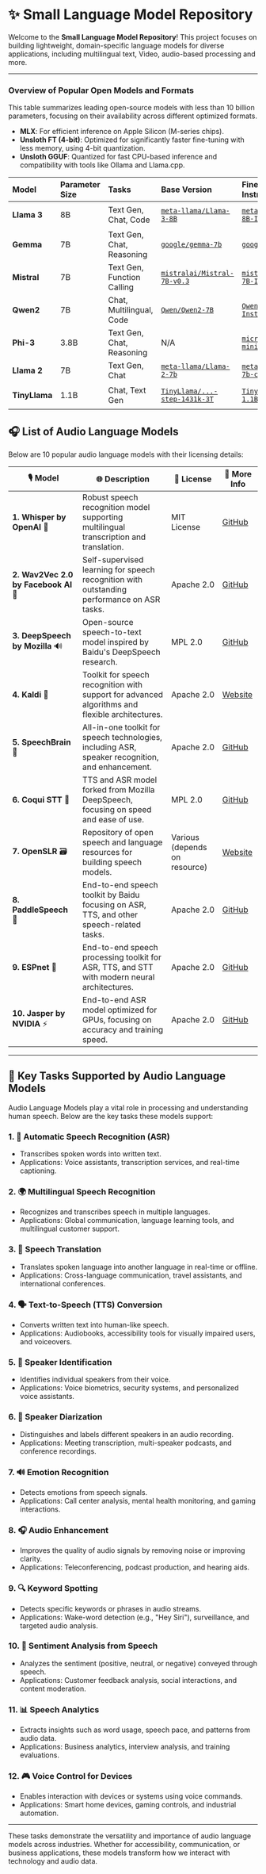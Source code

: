 # ✨ Small Language Model Repository

Welcome to the **Small Language Model Repository**! This project focuses on building lightweight, domain-specific language models for diverse applications, including multilingual text, Video, audio-based processing and more.

---

### Overview of Popular Open Models and Formats

This table summarizes leading open-source models with less than 10 billion parameters, focusing on their availability across different optimized formats.

*   **MLX**: For efficient inference on Apple Silicon (M-series chips).
*   **Unsloth FT (4-bit)**: Optimized for significantly faster fine-tuning with less memory, using 4-bit quantization.
*   **Unsloth GGUF**: Quantized for fast CPU-based inference and compatibility with tools like Ollama and Llama.cpp.

| Model | Parameter Size | Tasks | Base Version | Fine-tuned / Instruct | MLX (Apple Silicon) | Unsloth FT (4-bit) | Unsloth GGUF | License Type |
| :--- | :--- | :--- | :--- | :--- | :--- | :--- | :--- | :--- |
| **Llama 3** | 8B | Text Gen, Chat, Code | [`meta-llama/Llama-3-8B`](https://huggingface.co/meta-llama/Llama-3-8B) | [`meta-llama/Llama-3-8B-Instruct`](https://huggingface.co/meta-llama/Meta-Llama-3-8B-Instruct) | [`mlx-community/Meta-Llama-3-8B-Instruct-mlx`](https://huggingface.co/mlx-community/Meta-Llama-3-8B-Instruct-mlx) | [`unsloth/llama-3-8b-Instruct-bnb-4bit`](https://huggingface.co/unsloth/llama-3-8b-Instruct-bnb-4bit) | [`unsloth/llama-3-8b-Instruct-GGUF`](https://huggingface.co/unsloth/llama-3-8b-Instruct-GGUF) | Llama 3 Community |
| **Gemma** | 7B | Text Gen, Chat, Reasoning | [`google/gemma-7b`](https://huggingface.co/google/gemma-7b) | [`google/gemma-7b-it`](https://huggingface.co/google/gemma-7b-it) | [`mlx-community/gemma-7b-it-mlx`](https://huggingface.co/mlx-community/gemma-7b-it-mlx) | [`unsloth/gemma-7b-it-bnb-4bit`](https://huggingface.co/unsloth/gemma-7b-it-bnb-4bit) | [`unsloth/gemma-7b-it-GGUF`](https://huggingface.co/unsloth/gemma-7b-it-GGUF) | Gemma Terms of Use |
| **Mistral** | 7B | Text Gen, Function Calling | [`mistralai/Mistral-7B-v0.3`](https://huggingface.co/mistralai/Mistral-7B-v0.3) | [`mistralai/Mistral-7B-Instruct-v0.3`](https://huggingface.co/mistralai/Mistral-7B-Instruct-v0.3) | [`mlx-community/Mistral-7B-Instruct-v0.3-mlx`](https://huggingface.co/mlx-community/Mistral-7B-Instruct-v0.3-mlx) | [`unsloth/mistral-7b-instruct-v0.3-bnb-4bit`](https://huggingface.co/unsloth/mistral-7b-instruct-v0.3-bnb-4bit) | [`unsloth/mistral-7b-instruct-v0.3-GGUF`](https://huggingface.co/unsloth/mistral-7b-instruct-v0.3-GGUF) | Apache 2.0 |
| **Qwen2** | 7B | Chat, Multilingual, Code | [`Qwen/Qwen2-7B`](https://huggingface.co/Qwen/Qwen2-7B) | [`Qwen/Qwen2-7B-Instruct`](https://huggingface.co/Qwen/Qwen2-7B-Instruct) | [`mlx-community/Qwen2-7B-Instruct-mlx`](https://huggingface.co/mlx-community/Qwen2-7B-Instruct-mlx) | [`unsloth/Qwen2-7B-Instruct-bnb-4bit`](https://huggingface.co/unsloth/Qwen2-7B-Instruct-bnb-4bit) | [`unsloth/Qwen2-7B-Instruct-GGUF`](https://huggingface.co/unsloth/Qwen2-7B-Instruct-GGUF) | Apache 2.0 |
| **Phi-3** | 3.8B | Text Gen, Chat, Reasoning | N/A | [`microsoft/Phi-3-mini-4k-instruct`](https://huggingface.co/microsoft/Phi-3-mini-4k-instruct) | [`mlx-community/Phi-3-mini-4k-instruct-mlx`](https://huggingface.co/mlx-community/Phi-3-mini-4k-instruct-mlx) | [`unsloth/Phi-3-mini-4k-instruct-bnb-4bit`](https://huggingface.co/unsloth/Phi-3-mini-4k-instruct-bnb-4bit) | [`unsloth/Phi-3-mini-4k-instruct-GGUF`](https://huggingface.co/unsloth/Phi-3-mini-4k-instruct-GGUF) | MIT |
| **Llama 2** | 7B | Text Gen, Chat | [`meta-llama/Llama-2-7b`](https://huggingface.co/meta-llama/Llama-2-7b) | [`meta-llama/Llama-2-7b-chat-hf`](https://huggingface.co/meta-llama/Llama-2-7b-chat-hf) | [`mlx-community/Llama-2-7b-chat-mlx`](https://huggingface.co/mlx-community/Llama-2-7b-chat-mlx) | [`unsloth/llama-2-7b-chat-bnb-4bit`](https://huggingface.co/unsloth/llama-2-7b-chat-bnb-4bit) | [`unsloth/llama-2-7b-chat-GGUF`](https://huggingface.co/unsloth/llama-2-7b-chat-GGUF) | Llama 2 Community |
| **TinyLlama**| 1.1B | Chat, Text Gen | [`TinyLlama/...-step-1431k-3T`](https://huggingface.co/TinyLlama/TinyLlama-1.1B-intermediate-step-1431k-3T) | [`TinyLlama/TinyLlama-1.1B-Chat-v1.0`](https://huggingface.co/TinyLlama/TinyLlama-1.1B-Chat-v1.0) | [`mlx-community/TinyLlama-1.1B-Chat-v1.0-mlx`](https://huggingface.co/mlx-community/TinyLlama-1.1B-Chat-v1.0-mlx) | [`unsloth/tinyllama-bnb-4bit`](https://huggingface.co/unsloth/tinyllama-bnb-4bit) | [`unsloth/tinyllama-GGUF`](https://huggingface.co/unsloth/tinyllama-GGUF) | Apache 2.0 |


## 🎧 List of Audio Language Models

Below are 10 popular audio language models with their licensing details:

| 🎙️ **Model**            | 🌐 **Description**                                                                                      | 📜 **License**      | 🔗 **More Info**                             |
|--------------------------|------------------------------------------------------------------------------------------------------|---------------------|---------------------------------------------|
| **1. Whisper by OpenAI** 🧠 | Robust speech recognition model supporting multilingual transcription and translation.                  | MIT License         | [GitHub](https://github.com/openai/whisper) |
| **2. Wav2Vec 2.0 by Facebook AI** 🌊 | Self-supervised learning for speech recognition with outstanding performance on ASR tasks.          | Apache 2.0          | [GitHub](https://github.com/facebookresearch/fairseq/tree/main/examples/wav2vec) |
| **3. DeepSpeech by Mozilla** 🔊 | Open-source speech-to-text model inspired by Baidu's DeepSpeech research.                          | MPL 2.0             | [GitHub](https://github.com/mozilla/DeepSpeech) |
| **4. Kaldi** 🎤            | Toolkit for speech recognition with support for advanced algorithms and flexible architectures.      | Apache 2.0          | [Website](https://kaldi-asr.org/)           |
| **5. SpeechBrain** 🧠     | All-in-one toolkit for speech technologies, including ASR, speaker recognition, and enhancement.     | Apache 2.0          | [GitHub](https://github.com/speechbrain/speechbrain) |
| **6. Coqui STT** 🐸        | TTS and ASR model forked from Mozilla DeepSpeech, focusing on speed and ease of use.                 | MPL 2.0             | [GitHub](https://github.com/coqui-ai/STT)   |
| **7. OpenSLR** 🗃️         | Repository of open speech and language resources for building speech models.                        | Various (depends on resource) | [Website](http://www.openslr.org/)          |
| **8. PaddleSpeech** 🐼     | End-to-end speech toolkit by Baidu focusing on ASR, TTS, and other speech-related tasks.            | Apache 2.0          | [GitHub](https://github.com/PaddlePaddle/PaddleSpeech) |
| **9. ESPnet** 🚀          | End-to-end speech processing toolkit for ASR, TTS, and STT with modern neural architectures.         | Apache 2.0          | [GitHub](https://github.com/espnet/espnet)  |
| **10. Jasper by NVIDIA** ⚡ | End-to-end ASR model optimized for GPUs, focusing on accuracy and training speed.                   | Apache 2.0          | [GitHub](https://github.com/NVIDIA/DeepLearningExamples/tree/master/PyTorch/SpeechRecognition/Jasper) |

---
## 🎯 Key Tasks Supported by Audio Language Models

Audio Language Models play a vital role in processing and understanding human speech. Below are the key tasks these models support:

### 1. **📝 Automatic Speech Recognition (ASR)**
   - Transcribes spoken words into written text.
   - Applications: Voice assistants, transcription services, and real-time captioning.

### 2. **🌍 Multilingual Speech Recognition**
   - Recognizes and transcribes speech in multiple languages.
   - Applications: Global communication, language learning tools, and multilingual customer support.

### 3. **🔄 Speech Translation**
   - Translates spoken language into another language in real-time or offline.
   - Applications: Cross-language communication, travel assistants, and international conferences.

### 4. **🗣️ Text-to-Speech (TTS) Conversion**
   - Converts written text into human-like speech.
   - Applications: Audiobooks, accessibility tools for visually impaired users, and voiceovers.

### 5. **👤 Speaker Identification**
   - Identifies individual speakers from their voice.
   - Applications: Voice biometrics, security systems, and personalized voice assistants.

### 6. **👥 Speaker Diarization**
   - Distinguishes and labels different speakers in an audio recording.
   - Applications: Meeting transcription, multi-speaker podcasts, and conference recordings.

### 7. **🔊 Emotion Recognition**
   - Detects emotions from speech signals.
   - Applications: Call center analysis, mental health monitoring, and gaming interactions.

### 8. **🎧 Audio Enhancement**
   - Improves the quality of audio signals by removing noise or improving clarity.
   - Applications: Teleconferencing, podcast production, and hearing aids.

### 9. **🔍 Keyword Spotting**
   - Detects specific keywords or phrases in audio streams.
   - Applications: Wake-word detection (e.g., "Hey Siri"), surveillance, and targeted audio analysis.

### 10. **🧠 Sentiment Analysis from Speech**
   - Analyzes the sentiment (positive, neutral, or negative) conveyed through speech.
   - Applications: Customer feedback analysis, social interactions, and content moderation.

### 11. **📊 Speech Analytics**
   - Extracts insights such as word usage, speech pace, and patterns from audio data.
   - Applications: Business analytics, interview analysis, and training evaluations.

### 12. **🎮 Voice Control for Devices**
   - Enables interaction with devices or systems using voice commands.
   - Applications: Smart home devices, gaming controls, and industrial automation.

---

These tasks demonstrate the versatility and importance of audio language models across industries. Whether for accessibility, communication, or business applications, these models transform how we interact with technology and audio data.
